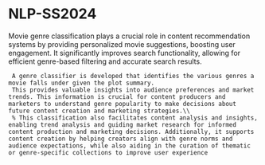 # NLP-SS2024

Movie genre classification plays a crucial role in content recommendation systems by providing personalized movie suggestions, boosting user engagement. It significantly improves search functionality, allowing for efficient genre-based filtering and accurate search results. 

     A genre classifier is developed that identifies the various genres a movie falls under given the plot summary. 
     This provides valuable insights into audience preferences and market trends. This information is crucial for content producers and marketers to understand genre popularity to make decisions about future content creation and marketing strategies.\\
     % This classification also facilitates content analysis and insights, enabling trend analysis and guiding market research for informed content production and marketing decisions. Additionally, it supports content creation by helping creators align with genre norms and audience expectations, while also aiding in the curation of thematic or genre-specific collections to improve user experience 